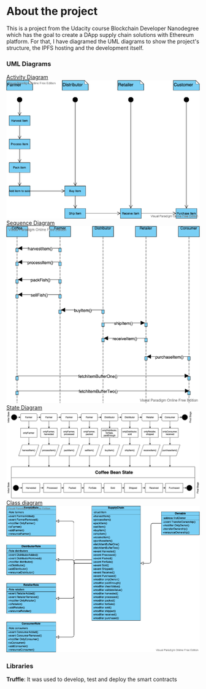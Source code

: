 # About the project

This is a project from the Udacity course Blockchain Developer Nanodegree which has the goal to create a DApp supply chain solutions with Ethereum platform. For that, I have diagramed the UML diagrams to show the project's structure, the IPFS hosting and the development itself.

### UML Diagrams

[Activity Diagram](./uml/activity_diagram.png)
![Activity](./uml/activity_diagram.png)
<br>
[Sequence Diagram](./uml/sequence_diagram.png)
![Sequence](./uml/sequence_diagram.png)
<br>
[State Diagram](./uml/state_diagram.png)
![State](./uml/state_diagram.png)
<br>
[Class diagram](./uml/class_diagram.png)
![Class-Diagram](./uml/class_diagram.png)
<br>

### Libraries

**Truffle**: It was used to develop, test and deploy the smart contracts

